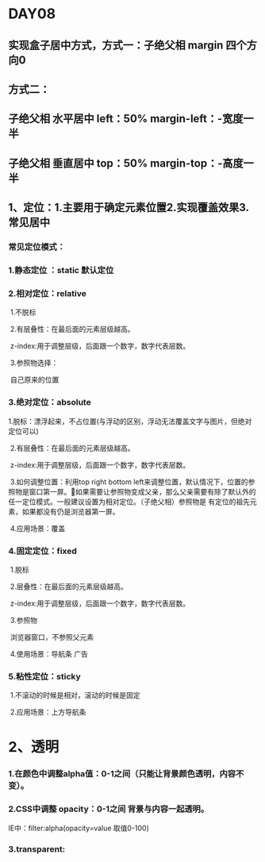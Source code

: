 # DAY08

## 实现盒子居中方式，方式一：子绝父相 margin  四个方向0

## 								  方式二：

## 			子绝父相 水平居中 left：50%  margin-left：-宽度一半

## 			子绝父相 垂直居中 top：50%  margin-top：-高度一半	

## 1、定位：1.主要用于确定元素位置2.实现覆盖效果3.常见居中

### 常见定位模式：

### 					1.静态定位 ：static    默认定位

### 					2.相对定位：relative

​								1.不脱标

​								2.有层叠性：在最后面的元素层级越高。

​									z-index:用于调整层级，后面跟一个数字，数字代表层数。

​								3.参照物选择：

​									自己原来的位置

### 					3.绝对定位：absolute

​								1.脱标：漂浮起来，不占位置(与浮动的区别，浮动无法覆盖文字与图片，但绝对定位可以)

​								2.有层叠性：在最后面的元素层级越高。

​									z-index:用于调整层级，后面跟一个数字，数字代表层数。

​								3.如何调整位置：利用top right bottom left来调整位置，默认情况下，位置的参照物是窗口第一屏。📌如果需要让参照物变成父亲，那么父亲需要有除了默认外的任一定位模式。一般建议设置为相对定位。（子绝父相）参照物是 有定位的祖先元素，如果都没有仍是浏览器第一屏。

​								4.应用场景：覆盖

### 					4.固定定位：fixed

​								1.脱标

​								2.层叠性：在最后面的元素层级越高。

​									z-index:用于调整层级，后面跟一个数字，数字代表层数。

​								3.参照物

​									浏览器窗口，不参照父元素

​								4.使用场景：导航条 广告

### 					5.粘性定位：sticky

​								1.不滚动的时候是相对，滚动的时候是固定

​								2.应用场景：上方导航条

# 2、透明

### 1.在颜色中调整alpha值：0-1之间（只能让背景颜色透明，内容不变）。

### 2.CSS中调整 opacity：0-1之间 背景与内容一起透明。

IE中：filter:alpha(opacity=value 取值0-100)

### 3.transparent:



​				

### 	   